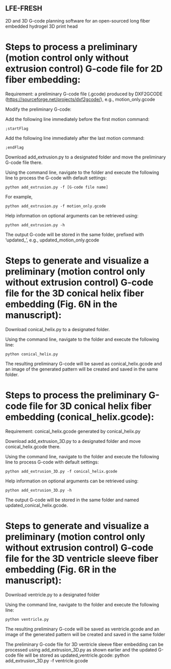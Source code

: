 ## LFE-FRESH
2D and 3D G-code planning software for an open-sourced long fiber embedded hydrogel 3D print head 

# Steps to process a preliminary (motion control only without extrusion control) G-code file for 2D fiber embedding:
Requirement: a preliminary G-code file (.gcode) produced by DXF2GCODE (https://sourceforge.net/projects/dxf2gcode/), e.g., motion_only.gcode

Modify the preliminary G-code:

Add the following line immediately before the first motion command:
```
;startFlag
```
Add the following line immediately after the last motion command:
```
;endFlag
```
Download add_extrusion.py to a designated folder and move the preliminary G-code file there.

Using the command line, navigate to the folder and execute the following line to process the G-code with default settings:
```
python add_extrusion.py -f [G-code file name]
```
For example, 
```
python add_extrusion.py -f motion_only.gcode
```
Help information on optional arguments can be retrieved using:
```
python add_extrusion.py -h
```
The output G-code will be stored in the same folder, prefixed with ‘updated_’, e.g., updated_motion_only.gcode

# Steps to generate and visualize a preliminary (motion control only without extrusion control) G-code file for the 3D conical helix fiber embedding (Fig. 6N in the manuscript):
Download conical_helix.py to a designated folder.

Using the command line, navigate to the folder and execute the following line:
```
python conical_helix.py
```
The resulting preliminary G-code will be saved as conical_helix.gcode and an image of the generated pattern will be created and saved in the same folder.

# Steps to process the preliminary G-code file for 3D conical helix fiber embedding (conical_helix.gcode):
Requirement: conical_helix.gcode generated by conical_helix.py

Download add_extrusion_3D.py to a designated folder and move conical_helix.gcode there.

Using the command line, navigate to the folder and execute the following line to process G-code with default settings:
```
python add_extrusion_3D.py -f conical_helix.gcode
```

Help information on optional arguments can be retrieved using:
```
python add_extrusion_3D.py -h
```
The output G-code will be stored in the same folder and named updated_conical_helix.gcode.

# Steps to generate and visualize a preliminary (motion control only without extrusion control) G-code file for the 3D ventricle sleeve fiber embedding (Fig. 6R in the manuscript):
Download ventricle.py to a designated folder

Using the command line, navigate to the folder and execute the following line:
```
python ventricle.py
```
The resulting preliminary G-code will be saved as ventricle.gcode and an image of the generated pattern will be created and saved in the same folder

The preliminary G-code file for 3D ventricle sleeve fiber embedding can be processed using add_extrusion_3D.py as shown earlier and the updated G-code file will be stored as updated_ventricle.gcode:
	python add_extrusion_3D.py -f ventricle.gcode

